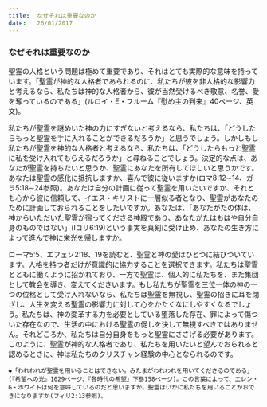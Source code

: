 ```yaml
---
title:  なぜそれは重要なのか
date:   26/01/2017
---
```


### なぜそれは重要なのか

聖霊の人格という問題は極めて重要であり、それはとても実際的な意味を持っています。「聖霊が神的な人格者であられるのに、私たちが彼を非人格的な影響力と考えるなら、私たちは神的な人格者から、彼が当然受けるべき敬意、名誉、愛を奪っているのである」(ルロイ・E・フルーム『慰め主の到来』40ページ、英文)。

私たちが聖霊を謎めいた神の力にすぎないと考えるなら、私たちは、「どうしたらもっと聖霊を手に入れることができるだろうか」と思うでしょう。しかしもし私たちが聖霊を神的な人格者と考えるなら、私たちは、「どうしたらもっと聖霊に私を受け入れてもらえるだろうか」と尋ねることでしょう。決定的な点は、あなたが聖霊を持ちたいと思うか、聖霊にあなたを所有してほしいと思うかです。あなたは聖霊の感化に抵抗しますか、喜んで彼に従いますか(ロマ8:12∼14、ガラ5:18∼24参照)。あなたは自分の計画に従って聖霊を用いたいですか、それとも心から彼に信頼して、イエス・キリストに一層似る者となり、聖霊があなたのために計画しておられることをしたいですか。あなたは、「あなたがたの体は、神からいただいた聖霊が宿ってくださる神殿であり、あなたがたはもはや自分自身のものではない」(Iコリ6:19)という事実を真剣に受け止め、あなたの生き方によって進んで神に栄光を帰しますか。

ローマ5:5、エフェソ2:18、19を読むと、聖霊と神の愛はひとつに結びついています。人格を持つ者だけが意識的に協力することを選択できます。私たちは聖霊とともに働くように招かれており、一方で聖霊は、個人的に私たちを、また集団として教会を導き、変えてくださいます。もし私たちが聖霊を三位一体の神の一つの位格として受け入れないなら、私たちは聖霊を無視し、聖霊の招きに耳を閉ざし、人生を変える聖霊の影響力に対して心をかたくなにしやすくなるでしょう。私たちは、神の変革する力を必要としている堕落した存在、罪によって傷ついた存在なので、生活の中における聖霊の促しを決して無視すべきではありません。それどころか、私たちは自分自身をもっと聖霊にささげる必要があります。このように、聖霊が神的な人格者であり、私たちを用いたいと望んでおられると認めるときに、神は私たちのクリスチャン経験の中心となられるのです。

`◆「われわれが聖霊を用いることはできない。みたまがわれわれを用いてくださるのである」(『希望への光』1029ページ、『各時代の希望』下巻158ページ)。この言葉によって、エレン・G・ホワイトは何を意味しているのだと思いますか。聖霊はいかに私たちを用いることがおできになりますか(フィリ2:13参照)。`
